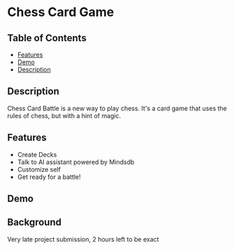 # Chess Card Game

## Table of Contents

- [Features](#features)
- [Demo](#demo)
- [Description](#description)

## Description

Chess Card Battle is a new way to play chess. It's a card game that uses the rules of chess, but with a hint of magic.

## Features

- Create Decks
- Talk to AI assistant powered by Mindsdb
- Customize self
- Get ready for a battle!

## Demo

## Background

Very late project submission, 2 hours left to be exact
